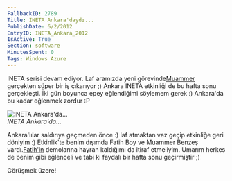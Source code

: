 ```yaml
---
FallbackID: 2789
Title: INETA Ankara'daydı...
PublishDate: 6/2/2012
EntryID: INETA_Ankara_2012
IsActive: True
Section: software
MinutesSpent: 0
Tags: Windows Azure
---
```

INETA serisi devam ediyor. Laf aramızda yeni
görevinde[Muammer](http://www.muammerbenzes.com/) gerçekten süper bir iş
çıkarıyor ;) Ankara INETA etkinliği de bu hafta sonu gerçekleşti. İki
gün boyunca epey eğlendiğimi söylemem gerek :) Ankara'da bu kadar
eğlenmek zordur :P

![INETA
Ankara'da...](media/INETA_Ankara_2012/ineta_ankara.jpg)\
*INETA Ankara'da...*

Ankara'lılar saldırıya geçmeden önce :) laf atmaktan vaz geçip etkinliğe
geri döniyim :) Etkinlik'te benim dışımda Fatih Boy ve Muammer Benzeş
vardı.[Fatih'in](http://www.enterprisecoding.com/blog/) demolarına
hayran kaldığımı da itiraf etmeliyim. Umarım herkes de benim gibi
eğlenceli ve tabi ki faydalı bir hafta sonu geçirmiştir ;)

Görüşmek üzere!


